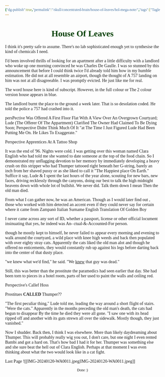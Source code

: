 ```yaml
---
{"dg-publish":true,"permalink":"/skull/concentrated-brain/house-of-leaves/hol-mega-note/","tags":["Tagless"],"noteIcon":""}
---
```


<style id="Force_Custom_Fonts" type="text/css">@font-face{font-style:normal;font-family:"Merriweather";src:local("Merriweather")}@font-face{font-style:bolder;font-family:"Merriweather";src:local("Merriweather")}@font-face{font-style:normal;font-family:"Merriweather";src:local("Merriweather");unicode-range:U+0-FF,U+2E80-9FFF,U+F900-FAFF,U+FE30-FE4F,U+20000-2FA1F}@font-face{font-style:bolder;font-family:"Merriweather";src:local("Merriweather");unicode-range:U+0-FF,U+2E80-9FFF,U+F900-FAFF,U+FE30-FE4F,U+20000-2FA1F}@font-face{font-style:normal;font-family:"Merriweather";src:local("Merriweather");unicode-range:U+0-FF}@font-face{font-style:bolder;font-family:"Merriweather";src:local("Merriweather");unicode-range:U+0-FF}:not(pre):not(code):not(textarea):not(tt):not(kbd):not(samp):not(var){font-family:"Merriweather"!important}pre,code,textarea,tt,kbd,samp,var{font-family:monospace!important}pre *,code *,textarea *,tt *,kbd *,samp *,var *{font-family:monospace!important}</style>


# <center><span style="color:#013f01">House Of Leaves</span></center>

 

I think it's pretty safe to assume. There's no lab sophisticated enough yet to synthesise the kind of chemicals I need.


I'd been involved thrills of looking for an apartment after a little difficulty with a landlord who woke up one morning convinced he was Charles De Gaulle. I was so stunned by this announcement that before I could think twice I'd already told him how in my humble estimation. He did not at all resemble an airport, though the thought of A 757 landing on him was not at all disagreeable.  I was promptly evicted.
He just like me for real.


The word house here is kind of subscript. However, in the full colour or The 2 colour version house appears in blue.


The landlord burnt the place to the ground a week later. That is so desolation coded.
He told the police a 757 had crashed into it.


persPective Was Offered A First Floor Flat With A View Over An Overgrown Courtyard; Lude (The Offerer Of The Appartment) Clarified The Owner Had Claimed To Be Dying Soon; Perspective Didnt Think Much Of It
"at The Time I Just Figured Lude Had Been Putting Me On. He Likes To Exaggerate."


Perspective Apprentices At A Tattoo Shop


It was the end of '96. Nights were cold. I was
getting over this woman named Clara English who had
told me she wanted to date someone at the top of the
food chain. So I demonstrated my unflagging devotion
to her memory by immediately developing a heavy crush
on this stripper who had Thumper tattooed right
beneath her G-string, barely an inch from her shaved
pussy or as she liked to call it "The Happiest place
On Earth." Suffice it say, Lude & I spent the last
hours of the year alone, scouting for new bars, new
faces, driving recklessly through the canyons, doing
our best to talk the high midnight heavens down with
whole lot of bullshit. We never did. Talk them down
I mean
Then the old man died.



From what I can gather now, he was an American.
Though as I would later find out , those who worked
with him detected an accent even if they could never
say for certain where it came from
Zampanò
Italian Surname English Translation Of Golden Boy


I never came across any sort of ID, whether a passport, license or other official
locument insinuating that yes, he indeed was An-
ctual-&-Accounted-For person.


though he mostly kept to
himself, he never failed to appear every morning and
evening to walk around the courtyard, a wild place
with knee high weeds and back then populated with over
eighty stray cats. Apparently the cats liked the old
man alot and though he offered no enticements, they
would constantly rub up against his legs before
darting back into the center of that dusty place.


"we knew what we'd find," he said. "We <u>knew</u> that guy was dead."

Still, this was better
than the prostitute the paramedics had seen earlier
that day. She had been torn to pieces in a hotel
room, parts of her used to paint the walls and ceiling
red.

Perspective's Callef Hoss

Prostitues <b>CALLED</b> Thumper??

"The first peculiar thing," Lude told me,
leading the way around a short flight of stairs.
"Were the cats." Apparently in the months preceding
the old man's death, the cats had begun to disappear
By the time he died they were all gone.
"I saw one
with its head ripped off and another with its guts
strewn all over the sidewalk. Mostly though, they
just vanished."

Now I
shudder. Back then, I think I was elsewhere. More
than likely daydreaming about Thumper. This will
probably really wig you out, I don't care, but one
night I even rented Bambi and got a hard on. That's
how bad I had it for her. Thumper was something else
and she sure beat the hell out of Clara English.
Perhaps at that moment I was even thinking about what
the two would look like in a cat fight.

Last Page
![[IMG-20240120-WA0011.jpeg\|IMG-20240120-WA0011.jpeg]]
<center><sub>Done :)</sub></center>


<script src="https://utteranc.es/client.js"
        repo="WonderingGodling/My-Mind-Space"
        issue-term="title"
        theme="preferred-color-scheme"
        crossorigin="anonymous"
        async>
</script>